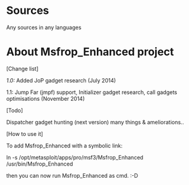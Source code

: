 Sources
=======

Any sources in any languages


About Msfrop_Enhanced project
=============================

[Change list]

*1.0:* Added JoP gadget research  (July 2014)

1.1: Jump Far (jmpf) support, Initializer gadget research, call gadgets optimisations (November 2014)

[Todo]

Dispatcher gadget hunting (next version)
many things & ameliorations..

[How to use it]

To add Msfrop_Enhanced with a symbolic link:

ln -s /opt/metasploit/apps/pro/msf3/Msfrop_Enhanced /usr/bin/Msfrop_Enhanced

then you can now run Msfrop_Enhanced as cmd. :-D
